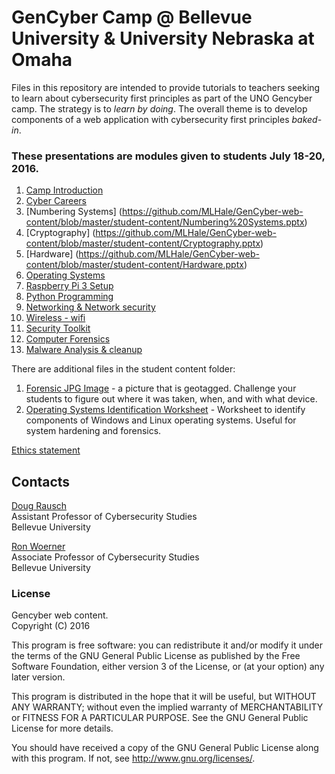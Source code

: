 # GenCyber Camp @ Bellevue University & University Nebraska at Omaha
Files in this repository are intended to provide tutorials to teachers seeking to learn about cybersecurity first principles as part of the UNO Gencyber camp. The strategy is to *learn by doing*. The overall theme is to develop components of a web application with cybersecurity first principles *baked-in*.

### These presentations are modules given to students July 18-20, 2016. 

1. [Camp Introduction](https://github.com/MLHale/GenCyber-web-content/blob/master/student-content/Gen-Cyber%20Intro%20-%202016.pptx)
2. [Cyber Careers](https://github.com/MLHale/GenCyber-web-content/blob/master/student-content/Cyber%20Resume.pptx)
3. [Numbering Systems] (https://github.com/MLHale/GenCyber-web-content/blob/master/student-content/Numbering%20Systems.pptx)
4. [Cryptography] (https://github.com/MLHale/GenCyber-web-content/blob/master/student-content/Cryptography.pptx)
5. [Hardware] (https://github.com/MLHale/GenCyber-web-content/blob/master/student-content/Hardware.pptx)
3. [Operating Systems](https://github.com/MLHale/GenCyber-web-content/blob/master/student-content/Operating%20Systems.pptx)
4. [Raspberry Pi 3 Setup](https://github.com/MLHale/GenCyber-web-content/blob/master/student-content/Raspberry%20Pi%203.pptx)
5. [Python Programming](https://github.com/MLHale/GenCyber-web-content/blob/master/student-content/Python.pptx)
5. [Networking & Network security](https://github.com/MLHale/GenCyber-web-content/blob/master/student-content/Networking.pptx)
6. [Wireless - wifi](https://github.com/MLHale/GenCyber-web-content/blob/master/student-content/Wireless.pptx)
6. [Security Toolkit](https://github.com/MLHale/GenCyber-web-content/blob/master/student-content/Security%20Toolkit.pptx)
7. [Computer Forensics](https://github.com/MLHale/GenCyber-web-content/blob/master/student-content/Forensics.pptx)
8. [Malware Analysis & cleanup](https://github.com/MLHale/GenCyber-web-content/blob/master/student-content/Malware.pptx)

There are additional files in the student content folder: <br />
1. [Forensic JPG Image](https://github.com/MLHale/GenCyber-web-content/blob/master/student-content/Forensics-Geotagged-image.jpg) - a picture that is geotagged. Challenge your students to figure out where it was taken, when, and with what device. <br />
2. [Operating Systems Identification Worksheet](https://github.com/MLHale/GenCyber-web-content/blob/master/student-content/Operating%20System%20ID%20Sheet.docx) - Worksheet to identify components of Windows and Linux operating systems.  Useful for system hardening and forensics. 

[Ethics statement](https://github.com/MLHale/GenCyber-web-content/tree/master/ethics-statement)


## Contacts

[Doug Rausch](http://www.auroracybersecurity.com/leadership/)   
Assistant Professor of Cybersecurity Studies  
Bellevue University    

[Ron Woerner](http://academic2.bellevue.edu/rwoerner/)   
Associate Professor of Cybersecurity Studies  
Bellevue University    

### License  
Gencyber web content.  
Copyright (C) 2016   

This program is free software: you can redistribute it and/or modify
it under the terms of the GNU General Public License as published by
the Free Software Foundation, either version 3 of the License, or
(at your option) any later version.

This program is distributed in the hope that it will be useful,
but WITHOUT ANY WARRANTY; without even the implied warranty of
MERCHANTABILITY or FITNESS FOR A PARTICULAR PURPOSE.  See the
GNU General Public License for more details.

You should have received a copy of the GNU General Public License
along with this program.  If not, see <http://www.gnu.org/licenses/>.
